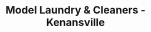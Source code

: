 ---
title: "Model Laundry & Cleaners - Kenansville"
url: /kenansville/model-laundry-and-cleaners-kenansville/
shop: laundry
---